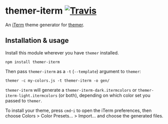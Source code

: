 # themer-iterm [![Travis](https://img.shields.io/travis/mjswensen/themer-iterm.svg)](https://travis-ci.org/mjswensen/themer-iterm)

An [iTerm](https://www.iterm2.com/) theme generator for [themer](https://github.com/mjswensen/themer).

## Installation & usage

Install this module wherever you have `themer` installed.

    npm install themer-iterm

Then pass `themer-iterm` as a `-t` (`--template`) argument to `themer`:

    themer -c my-colors.js -t themer-iterm -o gen/

`themer-iterm` will generate a `themer-iterm-dark.itermcolors` or `themer-iterm-light.itermcolors` (or both), depending on which color set you passed to `themer`.

To install your theme, press `cmd`-`i` to open the iTerm preferences, then choose Colors > Color Presets... > Import... and choose the generated files.
